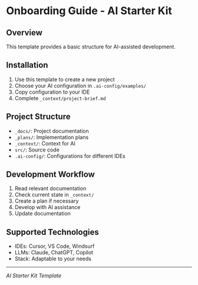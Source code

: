 # Onboarding Guide - AI Starter Kit

## Overview
This template provides a basic structure for AI-assisted development.

## Installation
1. Use this template to create a new project
2. Choose your AI configuration in `.ai-config/examples/`
3. Copy configuration to your IDE
4. Complete `_context/project-brief.md`

## Project Structure
- `_docs/`: Project documentation
- `_plans/`: Implementation plans
- `_context/`: Context for AI
- `src/`: Source code
- `.ai-config/`: Configurations for different IDEs

## Development Workflow
1. Read relevant documentation
2. Check current state in `_context/`
3. Create a plan if necessary
4. Develop with AI assistance
5. Update documentation

## Supported Technologies
- IDEs: Cursor, VS Code, Windsurf
- LLMs: Claude, ChatGPT, Copilot
- Stack: Adaptable to your needs

---
*AI Starter Kit Template*
